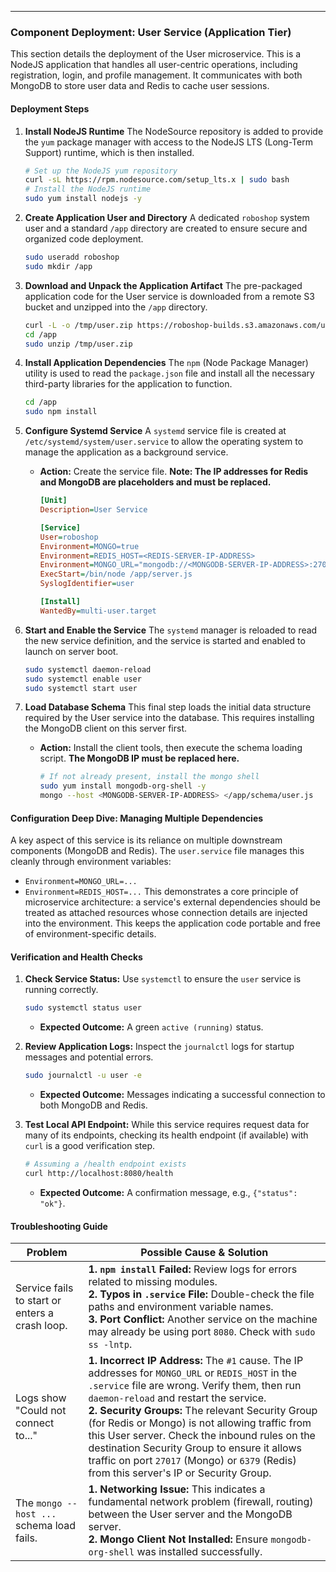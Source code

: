 ---

### Component Deployment: User Service (Application Tier)

This section details the deployment of the User microservice. This is a NodeJS application that handles all user-centric operations, including registration, login, and profile management. It communicates with both MongoDB to store user data and Redis to cache user sessions.

#### Deployment Steps

1.  **Install NodeJS Runtime**
    The NodeSource repository is added to provide the `yum` package manager with access to the NodeJS LTS (Long-Term Support) runtime, which is then installed.
    ```sh
    # Set up the NodeJS yum repository
    curl -sL https://rpm.nodesource.com/setup_lts.x | sudo bash
    # Install the NodeJS runtime
    sudo yum install nodejs -y
    ```

2.  **Create Application User and Directory**
    A dedicated `roboshop` system user and a standard `/app` directory are created to ensure secure and organized code deployment.
    ```sh
    sudo useradd roboshop
    sudo mkdir /app
    ```

3.  **Download and Unpack the Application Artifact**
    The pre-packaged application code for the User service is downloaded from a remote S3 bucket and unzipped into the `/app` directory.
    ```sh
    curl -L -o /tmp/user.zip https://roboshop-builds.s3.amazonaws.com/user.zip
    cd /app
    sudo unzip /tmp/user.zip
    ```

4.  **Install Application Dependencies**
    The `npm` (Node Package Manager) utility is used to read the `package.json` file and install all the necessary third-party libraries for the application to function.
    ```sh
    cd /app
    sudo npm install
    ```

5.  **Configure Systemd Service**
    A `systemd` service file is created at `/etc/systemd/system/user.service` to allow the operating system to manage the application as a background service.
    *   **Action:** Create the service file. **Note: The IP addresses for Redis and MongoDB are placeholders and must be replaced.**
        ```ini
        [Unit]
        Description=User Service

        [Service]
        User=roboshop
        Environment=MONGO=true
        Environment=REDIS_HOST=<REDIS-SERVER-IP-ADDRESS>
        Environment=MONGO_URL="mongodb://<MONGODB-SERVER-IP-ADDRESS>:27017/users"
        ExecStart=/bin/node /app/server.js
        SyslogIdentifier=user

        [Install]
        WantedBy=multi-user.target
        ```

6.  **Start and Enable the Service**
    The `systemd` manager is reloaded to read the new service definition, and the service is started and enabled to launch on server boot.
    ```sh
    sudo systemctl daemon-reload
    sudo systemctl enable user
    sudo systemctl start user
    ```

7.  **Load Database Schema**
    This final step loads the initial data structure required by the User service into the database. This requires installing the MongoDB client on this server first.
    *   **Action:** Install the client tools, then execute the schema loading script. **The MongoDB IP must be replaced here.**
        ```sh
        # If not already present, install the mongo shell
        sudo yum install mongodb-org-shell -y
        mongo --host <MONGODB-SERVER-IP-ADDRESS> </app/schema/user.js
        ```

#### Configuration Deep Dive: Managing Multiple Dependencies
A key aspect of this service is its reliance on multiple downstream components (MongoDB and Redis). The `user.service` file manages this cleanly through environment variables:
*   `Environment=MONGO_URL=...`
*   `Environment=REDIS_HOST=...`
This demonstrates a core principle of microservice architecture: a service's external dependencies should be treated as attached resources whose connection details are injected into the environment. This keeps the application code portable and free of environment-specific details.

#### Verification and Health Checks

1.  **Check Service Status:** Use `systemctl` to ensure the `user` service is running correctly.
    ```sh
    sudo systemctl status user
    ```
    *   **Expected Outcome:** A green `active (running)` status.

2.  **Review Application Logs:** Inspect the `journalctl` logs for startup messages and potential errors.
    ```sh
    sudo journalctl -u user -e
    ```
    *   **Expected Outcome:** Messages indicating a successful connection to both MongoDB and Redis.

3.  **Test Local API Endpoint:** While this service requires request data for many of its endpoints, checking its health endpoint (if available) with `curl` is a good verification step.
    ```sh
    # Assuming a /health endpoint exists
    curl http://localhost:8080/health
    ```
    *   **Expected Outcome:** A confirmation message, e.g., `{"status": "ok"}`.

#### Troubleshooting Guide

| Problem                                      | Possible Cause & Solution                                                                                                                                                                                                                                                                    |
|----------------------------------------------|----------------------------------------------------------------------------------------------------------------------------------------------------------------------------------------------------------------------------------------------------------------------------------------------|
| Service fails to start or enters a crash loop. | **1. `npm install` Failed:** Review logs for errors related to missing modules. <br> **2. Typos in `.service` File:** Double-check the file paths and environment variable names. <br> **3. Port Conflict:** Another service on the machine may already be using port `8080`. Check with `sudo ss -lntp`. |
| Logs show "Could not connect to..."          | **1. Incorrect IP Address:** The `#1` cause. The IP addresses for `MONGO_URL` or `REDIS_HOST` in the `.service` file are wrong. Verify them, then run `daemon-reload` and restart the service. <br> **2. Security Groups:** The relevant Security Group (for Redis or Mongo) is not allowing traffic from this User server. Check the inbound rules on the destination Security Group to ensure it allows traffic on port `27017` (Mongo) or `6379` (Redis) from this server's IP or Security Group. |
| The `mongo --host ...` schema load fails.      | **1. Networking Issue:** This indicates a fundamental network problem (firewall, routing) between the User server and the MongoDB server. <br> **2. Mongo Client Not Installed:** Ensure `mongodb-org-shell` was installed successfully.                                                     |